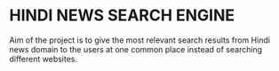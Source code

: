 # HINDI NEWS SEARCH ENGINE
Aim of the project is to give the most relevant search results from Hindi news domain to the users at one common place instead of searching different websites.

